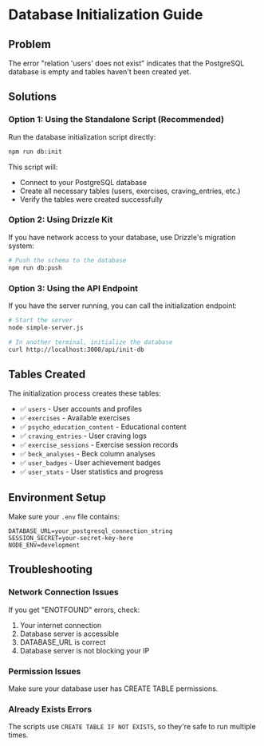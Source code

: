 # Database Initialization Guide

## Problem
The error "relation 'users' does not exist" indicates that the PostgreSQL database is empty and tables haven't been created yet.

## Solutions

### Option 1: Using the Standalone Script (Recommended)
Run the database initialization script directly:

```bash
npm run db:init
```

This script will:
- Connect to your PostgreSQL database
- Create all necessary tables (users, exercises, craving_entries, etc.)
- Verify the tables were created successfully

### Option 2: Using Drizzle Kit
If you have network access to your database, use Drizzle's migration system:

```bash
# Push the schema to the database
npm run db:push
```

### Option 3: Using the API Endpoint
If you have the server running, you can call the initialization endpoint:

```bash
# Start the server
node simple-server.js

# In another terminal, initialize the database
curl http://localhost:3000/api/init-db
```

## Tables Created

The initialization process creates these tables:
- ✅ `users` - User accounts and profiles
- ✅ `exercises` - Available exercises
- ✅ `psycho_education_content` - Educational content
- ✅ `craving_entries` - User craving logs
- ✅ `exercise_sessions` - Exercise session records
- ✅ `beck_analyses` - Beck column analyses
- ✅ `user_badges` - User achievement badges
- ✅ `user_stats` - User statistics and progress

## Environment Setup

Make sure your `.env` file contains:
```
DATABASE_URL=your_postgresql_connection_string
SESSION_SECRET=your-secret-key-here
NODE_ENV=development
```

## Troubleshooting

### Network Connection Issues
If you get "ENOTFOUND" errors, check:
1. Your internet connection
2. Database server is accessible
3. DATABASE_URL is correct
4. Database server is not blocking your IP

### Permission Issues
Make sure your database user has CREATE TABLE permissions.

### Already Exists Errors
The scripts use `CREATE TABLE IF NOT EXISTS`, so they're safe to run multiple times.